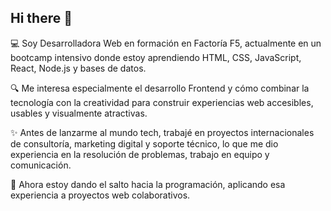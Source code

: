 ## Hi there 👋

💻 Soy Desarrolladora Web en formación en Factoría F5, actualmente en un bootcamp intensivo donde estoy aprendiendo HTML, CSS, JavaScript, React, Node.js y bases de datos.

🔍 Me interesa especialmente el desarrollo Frontend y cómo combinar la tecnología con la creatividad para construir experiencias web accesibles, usables y visualmente atractivas.

✨ Antes de lanzarme al mundo tech, trabajé en proyectos internacionales de consultoría, marketing digital y soporte técnico, lo que me dio experiencia en la resolución de problemas, trabajo en equipo y comunicación.

🌱 Ahora estoy dando el salto hacia la programación, aplicando esa experiencia a proyectos web colaborativos.

<!--
**olgararo/olgararo** is a ✨ _special_ ✨ repository because its `README.md` (this file) appears on your GitHub profile.

Here are some ideas to get you started:

- 🔭 I’m currently working on ...
- 🌱 I’m currently learning ...
- 👯 I’m looking to collaborate on ...
- 🤔 I’m looking for help with ...
- 💬 Ask me about ...
- 📫 How to reach me: ...
- 😄 Pronouns: ...
- ⚡ Fun fact: ...
-->
